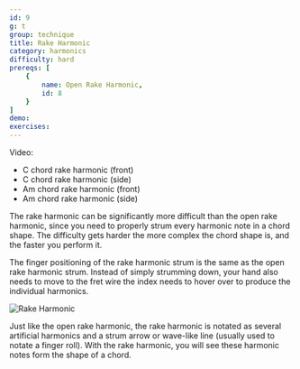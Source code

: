 ```yaml
---
id: 9
g: t
group: technique
title: Rake Harmonic
category: harmonics
difficulty: hard
prereqs: [
    {
        name: Open Rake Harmonic,
        id: 8
    }
]
demo: 
exercises:
---
```


Video: 
- C chord rake harmonic (front)
- C chord rake harmonic (side)
- Am chord rake harmonic (front)  
- Am chord rake harmonic (side)  

The rake harmonic can be significantly more difficult than the open rake harmonic, since you need to properly strum every harmonic note in a chord shape. The difficulty gets harder the more complex the chord shape is, and the faster you perform it.

The finger positioning of the rake harmonic strum is the same as the open rake harmonic strum. Instead of simply strumming down, your hand also needs to move to the <span class="tt" data-tip="the metal strips on your fretboard">fret wire</span> the index needs to hover over to produce the individual harmonics. 

![Rake Harmonic]()

Just like the open rake harmonic, the rake harmonic is notated as several artificial harmonics and a strum arrow or wave-like line (usually used to notate a finger roll). With the rake harmonic, you will see these harmonic notes form the shape of a chord. 